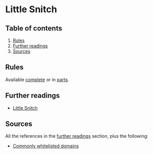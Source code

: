 # Little Snitch

## Table of contents <!-- omit in toc -->

1. [Rules](#rules)
1. [Further readings](#further-readings)
1. [Sources](#sources)

## Rules

Available [complete][full ruleset] or in [parts].

## Further readings

- [Little Snitch]

## Sources

All the references in the [further readings] section, plus the following:

- [Commonly whitelisted domains]

<!--
  References
  -->

<!-- In-article sections -->
[further readings]: #further-readings

<!-- Knowledge base -->
[little snitch]: ../knowledge%20base/mac%20os%20x/little%20snitch.md

<!-- Files -->
[full ruleset]: rules/all.lsrules
[parts]: rules/parts/

<!-- Others -->
[commonly whitelisted domains]: https://discourse.pi-hole.net/t/commonly-whitelisted-domains/212
